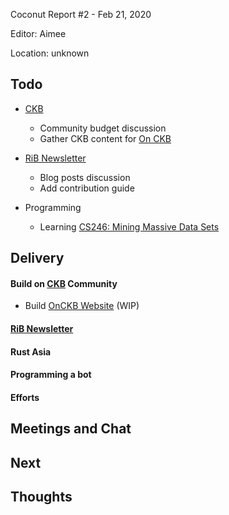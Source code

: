 Coconut Report #2 - Feb 21, 2020

Editor: Aimee

Location: unknown


## Todo

  - [CKB][ckb-github]
      - Community budget discussion
      - Gather CKB content for [On CKB](https://www.onckb.com/about.html)

  - [RiB Newsletter][rib-github]
      - Blog posts discussion
      - Add contribution guide

  - Programming
      - Learning [CS246: Mining Massive Data Sets](https://web.stanford.edu/class/cs246/)


## Delivery

#### Build on [CKB][ckb-github] Community

- Build [OnCKB Website][onckb-website] (WIP)


#### [RiB Newsletter][rib-github]


#### Rust Asia



#### Programming a bot



#### Efforts



## Meetings and Chat



## Next


## Thoughts



[ckb-github]: https://github.com/nervosnetwork/ckb
[rib-github]: https://github.com/rust-in-blockchain/Rust-in-Blockchain
[onckb-website]: https://www.onckb.com/
